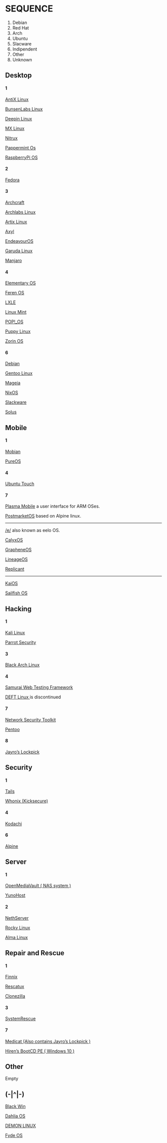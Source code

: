 <head>
	<title>Collection Of OS</title>
	<meta charset="utf-8">
	<meta name="viewport" content="width=device-width, initial-scale=1">
	<link rel="icon" type="image/icon" href="favicon.png">
	<link rel="stylesheet" type="text/css" href="style.css">
</head>


# SEQUENCE
1. Debian
2. Red Hat
3. Arch
4. Ubuntu
5. Slacware
6. Indipendent
7. Other
8. Unknown

## Desktop
#### 1
[AntiX Linux](https://antixlinux.com)

[BunsenLabs Linux](https://www.bunsenlabs.org)

[Deepin Linux](https://www.deepin.org/index/en)

[MX Linux](https://mxlinux.org)

[Nitrux](https://nxos.org)

[Pappermint Os](https://peppermintos.com)

[RaspberryPi OS](https://www.raspberrypi.com/software)

#### 2
[Fedora](https://getfedora.org)

#### 3
[Archcraft](https://archcraft.io)

[Archlabs Linux](https://archlabslinux.com)

[Artix Linux](https://artixlinux.org)

[Axyl](https://axyl-os.github.io)

[EndeavourOS](https://endeavouros.com)

[Garuda Linux](https://garudalinux.org)

[Manjaro](https://manjaro.org)

#### 4
[Elementary OS](https://elementary.io)

[Feren OS](https://ferenos.weebly.com)

[LXLE](https://www.lxle.net)

[Linux Mint](https://www.linuxmint.com)

[POP!_OS](https://pop.system76.com)

[Puppy Linux](https://puppylinux-woof-ce.github.io)

[Zorin OS](https://zorin.com)

#### 6
[Debian](https://www.debian.org)

[Gentoo Linux](https://www.gentoo.org)

[Mageia](https://www.mageia.org)

[NixOS](https://nixos.org)

[Slackware](http://www.slackware.com)

[Solus](https://getsol.us)

## Mobile
#### 1
[Mobian](https://mobian-project.org)

[PureOS](https://pureos.net)

#### 4
[Ubuntu Touch](https://ubports.com)

#### 7
[Plasma Mobile](https://plasma-mobile.org)
a user interface for ARM OSes.

[PostmarketOS](https://www.postmarketos.org)
based on Alpine linux.

---
[/e/](https://e.foundation/)
also known as eelo OS.

[CalyxOS](https://calyxos.org)

[GrapheneOS](https://grapheneos.org)

[LineageOS](https://lineageos.org)

[Replicant](https://replicant.us)

---
[KaiOS](https://www.kaiostech.com)

[Sailfish OS](https://sailfishos.org)

## Hacking
#### 1
[Kali Linux](https://www.kali.org)

[Parrot Security](https://www.parrotsec.org)

#### 3
[Black Arch Linux](https://www.blackarch.org)

#### 4
[Samurai Web Testing Framework](https://samurai.sourceforge.io)

[DEFT Linux ](https://archiveos.org/deft/)
is discontinued

#### 7
[Network Security Toolkit](https://www.networksecuritytoolkit.org)

[Pentoo](https://www.pentoo.ch)

#### 8
[Jayro’s Lockpick](https://gbatemp.net/threads/release-jayros-lockpick-a-bootable-password-removal-suite-winpe.579278)

## Security
#### 1
[Tails](https://tails.boum.org)

[Whonix (Kicksecure)](https://www.whonix.org)

#### 4
[Kodachi](https://www.digi77.com)

#### 6
[Alpine](https://www.alpinelinux.org)

## Server
#### 1
[OpenMediaVault ( NAS system )](https://www.openmediavault.org)

[YunoHost](https://yunohost.org)

#### 2
[NethServer](https://www.nethserver.org)

[Rocky Linux](https://rockylinux.org)

[Alma Linux](https://almalinux.org)

## Repair and Rescue
#### 1
[Finnix](https://www.finnix.org)

[Rescatux](https://www.supergrubdisk.org/rescatux)

[Clonezilla](https://clonezilla.org)

#### 3
[SystemRescue](https://www.system-rescue.org)

#### 7
[Medicat (Also contains Jayro’s Lockpick )](https://medicatusb.com)

[Hiren’s BootCD PE ( Windows 10 ) ](https://www.hirensbootcd.org/)

## Other
Empty

## (-|^|-)
[Black Win](https://blackwin.ir)

[Dahlia OS](https://dahliaos.io)

[DEMON LINUX](https://www.demonlinux.com)

[Fyde OS](https://fydeos.io)

